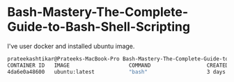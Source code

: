 # Bash-Mastery-The-Complete-Guide-to-Bash-Shell-Scripting

I've user docker and installed ubuntu image.

```sh
prateekashtikar@Prateeks-MacBook-Pro Bash-Mastery-The-Complete-Guide-to-Bash-Shell-Scripting % docker ps 
CONTAINER ID   IMAGE                   COMMAND                  CREATED       STATUS        PORTS                                                                                   NAMES
4da6e0a48600   ubuntu:latest           "bash"                   3 days ago    Up 23 hours                                                                                           jolly_mcnulty
```
